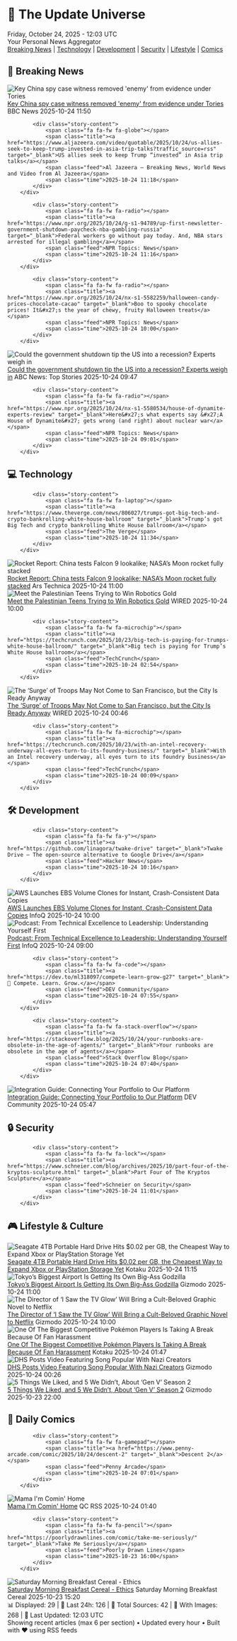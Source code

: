 <!-- Processing 54 RSS feeds at 2025-10-24 12:02:46 UTC -->
<!-- Processing: Penny Arcade -->
<!-- Processing: Poorly Drawn Lines -->
<!-- Processing: Dilbert -->
<!-- Processing: Girl Genius -->
<!-- Processing: CNN Top Stories -->
<!-- Processing: BBC World News -->
<!-- Processing: BBC Breaking News -->
<!-- Processing: Al Jazeera Breaking News -->
<!-- Processing: NPR News -->
<!-- Processing: CBC News -->
<!-- Error processing https://rss.cbc.ca/lineup/topstories.xml: The read operation timed out -->
<!-- Processing: Reuters Top News -->
<!-- Processing: Reuters World News -->
<!-- Processing: Associated Press Breaking -->
<!-- Processing: ABC News Breaking -->
<!-- Processing: Sky News World -->
<!-- Processing: TechCrunch -->
<!-- Processing: The Verge -->
<!-- Processing: Ars Technica -->
<!-- Processing: Slashdot -->
<!-- Processing: Lobsters Python -->
<!-- Processing: StackOverflow Blog -->
<!-- Processing: It's FOSS -->
<!-- Processing: Linux.com -->
<!-- Processing: Ubuntu Blog -->
<!-- Processing: GitHub Blog -->
<!-- Processing: GitLab Blog -->
<!-- Processing: InfoQ -->
<!-- Processing: Gizmodo -->
<!-- Processing: Kotaku -->
<!-- Processing: Krebs on Security -->
<!-- Processing: Schneier on Security -->
<!-- Generated 7 new posts out of 31 feeds processed -->
<div class="newspaper-header">
    <h1 class="newspaper-title">📰 The Update Universe</h1>
    <div class="newspaper-date">Friday, October 24, 2025 - 12:03 UTC</div>
    <div class="newspaper-subtitle">Your Personal News Aggregator</div>
</div>

<div class="newspaper-nav">
    <a href="#breaking">Breaking News</a> |
    <a href="#tech">Technology</a> |
    <a href="#dev">Development</a> |
    <a href="#security">Security</a> |
    <a href="#lifestyle">Lifestyle</a> |
    <a href="#webcomics">Comics</a>
</div>

<div class="news-section breaking-news" id="breaking">
<h2 class="section-header">🚨 Breaking News</h2>
<div class="stories-container">
<div class="story">
            <img src="https://ichef.bbci.co.uk/ace/standard/240/cpsprodpb/99b2/live/668aeee0-a3b3-11f0-9871-a159926144cf.jpg" alt="Key China spy case witness removed &#x27;enemy&#x27; from evidence under Tories" class="story-image" loading="lazy" onerror="this.style.display='none'">
            <div class="story-content">
                <span class="fa fa-fw fa-flag"></span>
                <span class="title"><a href="https://www.bbc.com/news/articles/cn095n9qd87o?at_medium=RSS&at_campaign=rss" target="_blank">Key China spy case witness removed &#x27;enemy&#x27; from evidence under Tories</a></span>
                <span class="feed">BBC News</span>
                <span class="time">2025-10-24 11:50</span>
            </div>
        </div>
<div class="story">
            
            <div class="story-content">
                <span class="fa fa-fw fa-globe"></span>
                <span class="title"><a href="https://www.aljazeera.com/video/quotable/2025/10/24/us-allies-seek-to-keep-trump-invested-in-asia-trip-talks?traffic_source=rss" target="_blank">US allies seek to keep Trump “invested” in Asia trip talks</a></span>
                <span class="feed">Al Jazeera – Breaking News, World News and Video from Al Jazeera</span>
                <span class="time">2025-10-24 11:18</span>
            </div>
        </div>
<div class="story">
            
            <div class="story-content">
                <span class="fa fa-fw fa-radio"></span>
                <span class="title"><a href="https://www.npr.org/2025/10/24/g-s1-94789/up-first-newsletter-government-shutdown-paycheck-nba-gambling-russia" target="_blank">Federal workers go without pay today. And, NBA stars arrested for illegal gambling</a></span>
                <span class="feed">NPR Topics: News</span>
                <span class="time">2025-10-24 11:16</span>
            </div>
        </div>
<div class="story">
            
            <div class="story-content">
                <span class="fa fa-fw fa-radio"></span>
                <span class="title"><a href="https://www.npr.org/2025/10/24/nx-s1-5582259/halloween-candy-prices-chocolate-cacao" target="_blank">Boo to spooky chocolate prices! It&#x27;s the year of chewy, fruity Halloween treats</a></span>
                <span class="feed">NPR Topics: News</span>
                <span class="time">2025-10-24 10:00</span>
            </div>
        </div>
<div class="story">
            <img src="https://s.abcnews.com/images/Business/capitol-building-gty-jef-251023_1761243646013_hpMain_4x3t_384.jpg" alt="Could the government shutdown tip the US into a recession? Experts weigh in" class="story-image" loading="lazy" onerror="this.style.display='none'">
            <div class="story-content">
                <span class="fa fa-fw fa-tv"></span>
                <span class="title"><a href="https://abcnews.go.com/Business/government-shutdown-tip-us-recession-experts-weigh/story?id=126752206" target="_blank">Could the government shutdown tip the US into a recession? Experts weigh in</a></span>
                <span class="feed">ABC News: Top Stories</span>
                <span class="time">2025-10-24 09:47</span>
            </div>
        </div>
<div class="story">
            
            <div class="story-content">
                <span class="fa fa-fw fa-radio"></span>
                <span class="title"><a href="https://www.npr.org/2025/10/24/nx-s1-5580534/house-of-dynamite-experts-review" target="_blank">Here&#x27;s what experts say &#x27;A House of Dynamite&#x27; gets wrong (and right) about nuclear war</a></span>
                <span class="feed">NPR Topics: News</span>
                <span class="time">2025-10-24 09:01</span>
            </div>
        </div>
</div>
</div>
<div class="news-section tech-news" id="tech">
<h2 class="section-header">💻 Technology</h2>
<div class="stories-container">
<div class="story">
            
            <div class="story-content">
                <span class="fa fa-fw fa-laptop"></span>
                <span class="title"><a href="https://www.theverge.com/news/806027/trumps-got-big-tech-and-crypto-bankrolling-white-house-ballroom" target="_blank">Trump’s got Big Tech and crypto bankrolling White House ballroom</a></span>
                <span class="feed">The Verge</span>
                <span class="time">2025-10-24 11:34</span>
            </div>
        </div>
<div class="story">
            <img src="https://cdn.arstechnica.net/wp-content/uploads/2025/10/artemisiistacked-500x500.jpg" alt="Rocket Report: China tests Falcon 9 lookalike; NASA’s Moon rocket fully stacked" class="story-image" loading="lazy" onerror="this.style.display='none'">
            <div class="story-content">
                <span class="fa fa-fw fa-cog"></span>
                <span class="title"><a href="https://arstechnica.com/space/2025/10/rocket-report-china-tests-falcon-9-lookalike-nasas-moon-rocket-fully-stacked/" target="_blank">Rocket Report: China tests Falcon 9 lookalike; NASA’s Moon rocket fully stacked</a></span>
                <span class="feed">Ars Technica</span>
                <span class="time">2025-10-24 11:00</span>
            </div>
        </div>
<div class="story">
            <img src="https://media.wired.com/photos/68fa86a6990dd48e2caff084/master/pass/102725_Palestine-Robotics-V2.jpg" alt="Meet the Palestinian Teens Trying to Win Robotics Gold" class="story-image" loading="lazy" onerror="this.style.display='none'">
            <div class="story-content">
                <span class="fa fa-fw fa-bolt"></span>
                <span class="title"><a href="https://www.wired.com/story/meet-the-palestinian-teens-trying-to-win-robotics-gold/" target="_blank">Meet the Palestinian Teens Trying to Win Robotics Gold</a></span>
                <span class="feed">WIRED</span>
                <span class="time">2025-10-24 10:00</span>
            </div>
        </div>
<div class="story">
            
            <div class="story-content">
                <span class="fa fa-fw fa-microchip"></span>
                <span class="title"><a href="https://techcrunch.com/2025/10/23/big-tech-is-paying-for-trumps-white-house-ballroom/" target="_blank">Big tech is paying for Trump’s White House ballroom</a></span>
                <span class="feed">TechCrunch</span>
                <span class="time">2025-10-24 02:54</span>
            </div>
        </div>
<div class="story">
            <img src="https://media.wired.com/photos/68faab5b196a5b8bbe906185/master/pass/PXL_20251023_192515241.jpg" alt="The ‘Surge’ of Troops May Not Come to San Francisco, but the City Is Ready Anyway" class="story-image" loading="lazy" onerror="this.style.display='none'">
            <div class="story-content">
                <span class="fa fa-fw fa-bolt"></span>
                <span class="title"><a href="https://www.wired.com/story/san-francisco-troops-protests-ice/" target="_blank">The ‘Surge’ of Troops May Not Come to San Francisco, but the City Is Ready Anyway</a></span>
                <span class="feed">WIRED</span>
                <span class="time">2025-10-24 00:46</span>
            </div>
        </div>
<div class="story">
            
            <div class="story-content">
                <span class="fa fa-fw fa-microchip"></span>
                <span class="title"><a href="https://techcrunch.com/2025/10/23/with-an-intel-recovery-underway-all-eyes-turn-to-its-foundry-business/" target="_blank">With an Intel recovery underway, all eyes turn to its foundry business</a></span>
                <span class="feed">TechCrunch</span>
                <span class="time">2025-10-24 00:09</span>
            </div>
        </div>
</div>
</div>
<div class="news-section dev-news" id="dev">
<h2 class="section-header">🛠️ Development</h2>
<div class="stories-container">
<div class="story">
            
            <div class="story-content">
                <span class="fa fa-fw fa-y"></span>
                <span class="title"><a href="https://github.com/linagora/twake-drive" target="_blank">Twake Drive – The open-source alternative to Google Drive</a></span>
                <span class="feed">Hacker News</span>
                <span class="time">2025-10-24 10:16</span>
            </div>
        </div>
<div class="story">
            <img src="https://res.infoq.com/news/2025/10/aws-ebs-volume-clones/en/headerimage/generatedHeaderImage-1761121039062.jpg" alt="AWS Launches EBS Volume Clones for Instant, Crash-Consistent Data Copies" class="story-image" loading="lazy" onerror="this.style.display='none'">
            <div class="story-content">
                <span class="fa fa-fw fa-info-circle"></span>
                <span class="title"><a href="https://www.infoq.com/news/2025/10/aws-ebs-volume-clones/?utm_campaign=infoq_content&utm_source=infoq&utm_medium=feed&utm_term=global" target="_blank">AWS Launches EBS Volume Clones for Instant, Crash-Consistent Data Copies</a></span>
                <span class="feed">InfoQ</span>
                <span class="time">2025-10-24 10:00</span>
            </div>
        </div>
<div class="story">
            <img src="https://res.infoq.com/podcasts/technical-excellence-leadership/en/smallimage/engineering-culture-podcast-thumbnail-1760960105377.jpg" alt="Podcast: From Technical Excellence to Leadership: Understanding Yourself First" class="story-image" loading="lazy" onerror="this.style.display='none'">
            <div class="story-content">
                <span class="fa fa-fw fa-info-circle"></span>
                <span class="title"><a href="https://www.infoq.com/podcasts/technical-excellence-leadership/?utm_campaign=infoq_content&utm_source=infoq&utm_medium=feed&utm_term=global" target="_blank">Podcast: From Technical Excellence to Leadership: Understanding Yourself First</a></span>
                <span class="feed">InfoQ</span>
                <span class="time">2025-10-24 09:00</span>
            </div>
        </div>
<div class="story">
            
            <div class="story-content">
                <span class="fa fa-fw fa-code"></span>
                <span class="title"><a href="https://dev.to/ml318097/compete-learn-grow-g27" target="_blank">🚀 Compete. Learn. Grow.</a></span>
                <span class="feed">DEV Community</span>
                <span class="time">2025-10-24 07:55</span>
            </div>
        </div>
<div class="story">
            
            <div class="story-content">
                <span class="fa fa-fw fa-stack-overflow"></span>
                <span class="title"><a href="https://stackoverflow.blog/2025/10/24/your-runbooks-are-obsolete-in-the-age-of-agents/" target="_blank">Your runbooks are obsolete in the age of agents</a></span>
                <span class="feed">Stack Overflow Blog</span>
                <span class="time">2025-10-24 07:40</span>
            </div>
        </div>
<div class="story">
            <img src="https://media2.dev.to/dynamic/image/width=800%2Cheight=%2Cfit=scale-down%2Cgravity=auto%2Cformat=auto/https%3A%2F%2Fdev-to-uploads.s3.amazonaws.com%2Fuploads%2Farticles%2F2bdfro93tuuu1z1cl5a2.png" alt="Integration Guide: Connecting Your Portfolio to Our Platform" class="story-image" loading="lazy" onerror="this.style.display='none'">
            <div class="story-content">
                <span class="fa fa-fw fa-code"></span>
                <span class="title"><a href="https://dev.to/globridge-tech/integration-guide-connecting-your-portfolio-to-our-platform-2cmj" target="_blank">Integration Guide: Connecting Your Portfolio to Our Platform</a></span>
                <span class="feed">DEV Community</span>
                <span class="time">2025-10-24 05:47</span>
            </div>
        </div>
</div>
</div>
<div class="news-section security-news" id="security">
<h2 class="section-header">🔒 Security</h2>
<div class="stories-container">
<div class="story">
            
            <div class="story-content">
                <span class="fa fa-fw fa-lock"></span>
                <span class="title"><a href="https://www.schneier.com/blog/archives/2025/10/part-four-of-the-kryptos-sculpture.html" target="_blank">Part Four of The Kryptos Sculpture</a></span>
                <span class="feed">Schneier on Security</span>
                <span class="time">2025-10-24 11:01</span>
            </div>
        </div>
</div>
</div>
<div class="news-section lifestyle-news" id="lifestyle">
<h2 class="section-header">🎮 Lifestyle & Culture</h2>
<div class="stories-container">
<div class="story">
            <img src="https://kotaku.com/app/uploads/2025/10/Seagate4TBHardDrive-1280x853.jpg" alt="Seagate 4TB Portable Hard Drive Hits $0.02 per GB, the Cheapest Way to Expand Xbox or PlayStation Storage Yet" class="story-image" loading="lazy" onerror="this.style.display='none'">
            <div class="story-content">
                <span class="fa fa-fw fa-gamepad"></span>
                <span class="title"><a href="https://kotaku.com/seagate-4tb-portable-hard-drive-hits-0-02-per-gb-the-cheapest-way-to-expand-xbox-or-playstation-storage-yet-2000638557" target="_blank">Seagate 4TB Portable Hard Drive Hits $0.02 per GB, the Cheapest Way to Expand Xbox or PlayStation Storage Yet</a></span>
                <span class="feed">Kotaku</span>
                <span class="time">2025-10-24 11:15</span>
            </div>
        </div>
<div class="story">
            <img src="https://gizmodo.com/app/uploads/2025/10/Godzilla-le-chonk-Toho-Co.-Ltd-1280x853.jpg" alt="Tokyo’s Biggest Airport Is Getting Its Own Big-Ass Godzilla" class="story-image" loading="lazy" onerror="this.style.display='none'">
            <div class="story-content">
                <span class="fa fa-fw fa-computer"></span>
                <span class="title"><a href="https://gizmodo.com/tokyos-biggest-airport-is-getting-its-own-big-ass-godzilla-2000676373" target="_blank">Tokyo’s Biggest Airport Is Getting Its Own Big-Ass Godzilla</a></span>
                <span class="feed">Gizmodo</span>
                <span class="time">2025-10-24 11:00</span>
            </div>
        </div>
<div class="story">
            <img src="https://gizmodo.com/app/uploads/2025/10/blackhole-2-1280x853.jpg" alt="The Director of ‘I Saw the TV Glow’ Will Bring a Cult-Beloved Graphic Novel to Netflix" class="story-image" loading="lazy" onerror="this.style.display='none'">
            <div class="story-content">
                <span class="fa fa-fw fa-computer"></span>
                <span class="title"><a href="https://gizmodo.com/black-hole-comic-tv-series-jane-schoenbrun-i-saw-the-tv-glow-2000676372" target="_blank">The Director of ‘I Saw the TV Glow’ Will Bring a Cult-Beloved Graphic Novel to Netflix</a></span>
                <span class="feed">Gizmodo</span>
                <span class="time">2025-10-24 10:00</span>
            </div>
        </div>
<div class="story">
            <img src="https://kotaku.com/app/uploads/2025/10/Gkf4SVWXwAAKzAi-1280x591.jpg" alt="One Of The Biggest Competitive Pokémon Players Is Taking A Break Because Of Fan Harassment" class="story-image" loading="lazy" onerror="this.style.display='none'">
            <div class="story-content">
                <span class="fa fa-fw fa-gamepad"></span>
                <span class="title"><a href="https://kotaku.com/pokemon-wolfeyvgc-wolfe-glick-youtube-leaving-competitive-2000638677" target="_blank">One Of The Biggest Competitive Pokémon Players Is Taking A Break Because Of Fan Harassment</a></span>
                <span class="feed">Kotaku</span>
                <span class="time">2025-10-24 01:47</span>
            </div>
        </div>
<div class="story">
            <img src="https://gizmodo.com/app/uploads/2025/10/DHS-portland-little-dark-age-1280x853.jpg" alt="DHS Posts Video Featuring Song Popular With Nazi Creators" class="story-image" loading="lazy" onerror="this.style.display='none'">
            <div class="story-content">
                <span class="fa fa-fw fa-computer"></span>
                <span class="title"><a href="https://gizmodo.com/dhs-little-dark-age-nazi-video-2000676359" target="_blank">DHS Posts Video Featuring Song Popular With Nazi Creators</a></span>
                <span class="feed">Gizmodo</span>
                <span class="time">2025-10-24 00:26</span>
            </div>
        </div>
<div class="story">
            <img src="https://gizmodo.com/app/uploads/2025/10/Gen-V-Season-2-io9-2025-review-1280x853.jpg" alt="5 Things We Liked, and 5 We Didn’t, About ‘Gen V’ Season 2" class="story-image" loading="lazy" onerror="this.style.display='none'">
            <div class="story-content">
                <span class="fa fa-fw fa-computer"></span>
                <span class="title"><a href="https://gizmodo.com/5-things-we-liked-and-5-we-didnt-about-gen-v-season-2-2000659924" target="_blank">5 Things We Liked, and 5 We Didn’t, About ‘Gen V’ Season 2</a></span>
                <span class="feed">Gizmodo</span>
                <span class="time">2025-10-23 22:00</span>
            </div>
        </div>
</div>
</div>
<div class="news-section webcomics-section" id="webcomics">
<h2 class="section-header">🎨 Daily Comics</h2>
<div class="stories-container">
<div class="story">
            
            <div class="story-content">
                <span class="fa fa-fw fa-gamepad"></span>
                <span class="title"><a href="https://www.penny-arcade.com/comic/2025/10/24/descent-2" target="_blank">Descent 2</a></span>
                <span class="feed">Penny Arcade</span>
                <span class="time">2025-10-24 07:01</span>
            </div>
        </div>
<div class="story">
            <img src="http://www.questionablecontent.net/comics/5686.png" alt="Mama I&#x27;m Comin&#x27; Home" class="story-image" loading="lazy" onerror="this.style.display='none'">
            <div class="story-content">
                <span class="fa fa-fw fa-music"></span>
                <span class="title"><a href="http://questionablecontent.net/view.php?comic=5686" target="_blank">Mama I&#x27;m Comin&#x27; Home</a></span>
                <span class="feed">QC RSS</span>
                <span class="time">2025-10-24 01:40</span>
            </div>
        </div>
<div class="story">
            
            <div class="story-content">
                <span class="fa fa-fw fa-pencil"></span>
                <span class="title"><a href="https://poorlydrawnlines.com/comic/take-me-seriously/" target="_blank">Take Me Seriously</a></span>
                <span class="feed">Poorly Drawn Lines</span>
                <span class="time">2025-10-23 16:00</span>
            </div>
        </div>
<div class="story">
            <img src="https://www.smbc-comics.com/comics/1761110174-20251023.png" alt="Saturday Morning Breakfast Cereal - Ethics" class="story-image" loading="lazy" onerror="this.style.display='none'">
            <div class="story-content">
                <span class="fa fa-fw fa-smile"></span>
                <span class="title"><a href="https://www.smbc-comics.com/comic/ethics-8" target="_blank">Saturday Morning Breakfast Cereal - Ethics</a></span>
                <span class="feed">Saturday Morning Breakfast Cereal</span>
                <span class="time">2025-10-23 15:20</span>
            </div>
        </div>
</div>
</div>

<div class="newspaper-footer">
    <div class="stats">
        📊 Displayed: 29 | 📅 Last 24h: 126 | 📡 Total Sources: 42 | 📸 With Images: 268 |
        🔄 Last Updated: 12:03 UTC
    </div>
    <div class="footer-note">
        Showing recent articles (max 6 per section) • Updated every hour • Built with ❤️ using RSS feeds
    </div>
</div>
